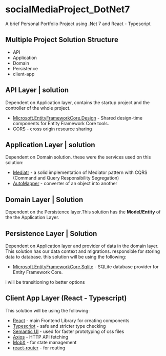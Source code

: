 # socialMediaProject_DotNet7
A brief Personal Portfolio Project using .Net 7 and React - Typescript

## Multiple Project Solution Structure 
- API
- Application
- Domain
- Persistence
- client-app

## API Layer | solution
Dependent on Application layer, contains the startup project and the controller of the whole project. 
- [Microsoft.EntityFrameworkCore.Design](https://www.nuget.org/packages/Microsoft.EntityFrameworkCore.Design/) - Shared design-time components for Entity Framework Core tools.
- CORS - cross origin resource sharing

## Application Layer | solution
Dependent on Domain solution. these were the services used on this solution:
- [Mediatr](https://www.nuget.org/packages/MediatR#readme-body-tab) -  a solid implementation of Mediator pattern with CQRS (Command and Query Responsibility Segregation)
- [AutoMapper](https://www.nuget.org/packages/AutoMapper.Extensions.Microsoft.DependencyInjection/) - converter of an object into another

## Domain Layer | Solution
Dependent on the Persistence layer.This solution has the **Model/Entity** of the the Application Layer.

## Persistence Layer | Solution
Dependent on Application layer and provider of data in the domain layer.
This solution has our data context and migrations. responsible for storing data to database.
this solution will be using the following: 
- [Microsoft.EntityFrameworkCore.Sqlite](https://www.nuget.org/packages/Microsoft.EntityFrameworkCore.Sqlite/8.0.0-preview.4.23259.3) - SQLite database provider for Entity Framework Core.

i will be transitioning to better options

## Client App Layer (React - Typescript)
This solution will be using the following:
- [React](https://react.dev/reference/react) - main Frontend Library for creating components
- [Typescript](https://www.typescriptlang.org/docs/) - safe and stricter type checking
- [Semantic UI](https://semantic-ui.com/introduction/getting-started.html) - used for faster prototyping of css files
- [Axios](https://axios-http.com/docs/intro) - HTTP API fetching 
- [MobX](https://mobx.js.org/react-integration.html) - for state management 
- [react-router](https://reactrouter.com/en/main) - for routing
